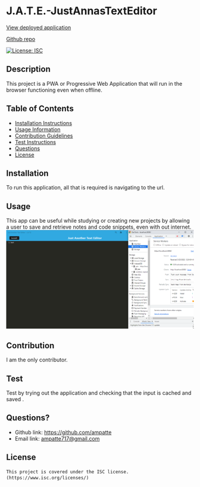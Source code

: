 # J.A.T.E.-JustAnnasTextEditor
  [View deployed application](https://just-annas-text-editor.herokuapp.com/)

  [Github repo](https://github.com/ampatte/J.A.T.E.-JustAnnasTextEditor)

  [![License: ISC](https://img.shields.io/badge/License-ISC-blue.svg)](https://opensource.org/licenses/ISC)

  ## Description
  This project is a PWA or Progressive Web Application that will run in the browser functioning even when offline.

  ## Table of Contents
  - [Installation Instructions](#Installation)
  - [Usage Information](#Usage)
  - [Contribution Guidelines](#Contribution)
  - [Test Instructions](#Test)
  - [Questions](#Questions)
  - [License](#License)
  
  ## Installation
  To run this application, all that is required is navigating to the url.

  ## Usage
  This app can be useful while studying or creating new projects by allowing a user to save and retrieve notes and code snippets, even with out internet.
  ![J.A.T.E.](assets/JATE.png)
  
  ## Contribution
  I am the only contributor.

  ## Test
  Test by trying out the application and checking that the input is cached and saved .

  ## Questions?
  - Github link: https://github.com/ampatte
  - Email link: ampatte717@gmail.com

  ## License
    This project is covered under the ISC license.(https://www.isc.org/licenses/)
